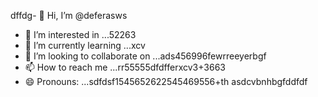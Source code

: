 dffdg- 👋 Hi, I’m @deferasws
- 👀 I’m interested in ...52263
- 🌱 I’m currently learning ...xcv
- 💞️ I’m looking to collaborate on ...ads456996fewrreeyerbgf
- 📫 How to reach me ...rr55555dfdfferxcv3+3663
- 😄 Pronouns: ...sdfdsf1545652622545469556+th
asdcvbnhbgfddfdf
<!---5445sdf455dhf5445gdfdf
deferasws/deferasws is a ✨ special ✨ repository because its `README.md` (this file) appears on your GitHub profile.475zxcczxzgjhmjh
ytrte
